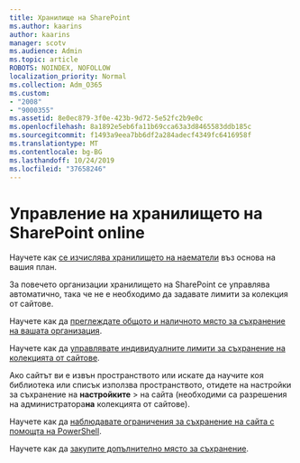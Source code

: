 ```yaml
---
title: Хранилище на SharePoint
ms.author: kaarins
author: kaarins
manager: scotv
ms.audience: Admin
ms.topic: article
ROBOTS: NOINDEX, NOFOLLOW
localization_priority: Normal
ms.collection: Adm_O365
ms.custom:
- "2008"
- "9000355"
ms.assetid: 8e0ec879-3f0e-423b-9d72-5e52fc2b9e0c
ms.openlocfilehash: 8a1892e5eb6fa11b69cca63a3d8465583ddb185c
ms.sourcegitcommit: f1493a9eea7bb6df2a284adecf4349fc6416958f
ms.translationtype: MT
ms.contentlocale: bg-BG
ms.lasthandoff: 10/24/2019
ms.locfileid: "37658246"
---
```

# <a name="manage-your-sharepoint-online-storage"></a>Управление на хранилището на SharePoint online

Научете как [се изчислява хранилището на наематели](https://docs.microsoft.com/office365/servicedescriptions/sharepoint-online-service-description/sharepoint-online-limits?redirectedfrom=MSDN#limits-by-plan) въз основа на вашия план.

За повечето организации хранилището на SharePoint се управлява автоматично, така че не е необходимо да задавате лимити за колекция от сайтове.

Научете как да [преглеждате общото и наличното място за съхранение на вашата организация](https://docs.microsoft.com/sharepoint/manage-site-collection-storage-limits).

Научете как да [управлявате индивидуалните лимити за съхранение на колекцията от сайтове](https://docs.microsoft.com/sharepoint/manage-site-collection-storage-limits#manage-individual-site-storage-limits).

Ако сайтът ви е извън пространството или искате да научите коя библиотека или списък използва пространството, отидете на настройки за съхранение на **настройките** > на сайта (необходими са разрешения на администратора**на** колекцията от сайтове).

Научете как да [наблюдавате ограничения за съхранение на сайта с помощта на PowerShell](https://docs.microsoft.com/sharepoint/manage-site-collection-storage-limits#monitor-site-storage-limits-by-using-powershell).

Научете как да [закупите допълнително място за съхранение](https://docs.microsoft.com/office365/admin/subscriptions-and-billing/add-storage-space). 
  